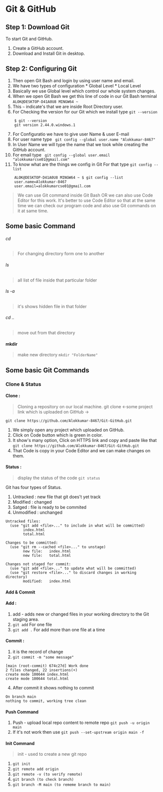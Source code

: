 # Git & GitHub

## Step 1: Download Git
To start Git and GitHub.
1. Create a GitHub account.
2. Download and Install Git in desktop.

## Step 2: Configuring Git
1. Then open Git Bash and login by using user name and email.
2. We have two types of configuration * Global Level  * Local Level
3. Basically we use Global level which control our whole system changes.
4. When we open Git Bash we get this line of code in our Git Bash terminal ``` ALOK@DESKTOP-D41A0U8 MINGW64 ~ ```
5. This ```~``` indicate's that we are inside Root Directory user.
6. For Checking the version for our Git which we install type ``` git --version ```
```
    $ git --version
    git version 2.44.0.windows.1
```
7. For Configuratio we have to give user Name & user E-mail 
8. For user name type    ```  git config --global user.name "Alokkumar-8467" ```
9. In User Name we will type the name that we took while creating the GitHub account.
10. For email type  ```  git config --global user.email "alokkumarcse01@gmail.com" ```
11. To know what are the things we config in Git For that type  ``` git config --list ```
```
    ALOK@DESKTOP-D41A0U8 MINGW64 ~ $ git config --list
    user.name=Alokkumar-8467
    user.email=alokkumarcse01@gmail.com
```
> We can use Git command inside Git Bash OR we can also use Code Editor for this work.
> It's better to use Code Editor so that at the same time we can check our program code and also use Git commands on it at same time.

## Some basic Command
###### cd
> For changing directory form one to another 
###### ls 
> all list of file inside that particular folder
###### ls -a
> it's shows hidden file in that folder
###### cd .. 
>move out from that directory
#### mkdir 
>make new directory
> ` mkdir "FolderName" `

## Some basic Git Commands

### Clone & Status

#### Clone : 
> Cloning a repository on our local machine.
> git clone <-some project link which is uploaded on GitHub ->

``` git clone https://github.com/Alokkumar-8467/Git-GitHub.git  ```

1. We simply open any project which uploaded on GitHub.
2. Click on Code button which is green in color.
3. It show's many option, Click on HTTPS link and copy and paste like that ``` git clone https://github.com/Alokkumar-8467/Git-GitHub.git  ```
4. That Code is copy in your Code Editor and we can make changes on them.

#### Status : 

>display the status of the code
> ``` git status ```

Git has four types of Status.
1. Untracked : new file that git does't yet track
2. Modified : changed
3. Satged : file is ready to be commited
4. Unmodified : unchanged
```
Untracked files:
  (use "git add <file>..." to include in what will be committed)
        index.html
        total.html

Changes to be committed:
  (use "git rm --cached <file>..." to unstage)
        new file:   index.html
        new file:   total.html

Changes not staged for commit:
  (use "git add <file>..." to update what will be committed)
  (use "git restore <file>..." to discard changes in working directory)
        modified:   index.html
```

#### Add & Commit

#### Add :

1. add - adds new or changed files in your working directory to the Git staging area.
2.  ` git add ` For one file
3.  ` git add . ` For add more than one file at a time

#### Commit :

1. it is the record of change
2.  ` git commit -m "some message" `
```
[main (root-commit) 674c27d] Work done
2 files changed, 22 insertions(+)
create mode 100644 index.html
create mode 100644 total.html
```
4. After commit it shows nothing to commit
```
On branch main
nothing to commit, working tree clean
```
#### Push Command

1. Push - upload local repo content to remote repo
` git push -u origin main `
2. If it's not work then use ` git push --set-upstream origin main -f `

#### Init Command
> init - used to create a new git repo
1. `git init` 
2. `git remote add origin` 
3. `git remote -v (to verify remote)`
4. `git branch (to check branch)`
5. `git branch -M main (to rememe branch to main)`



